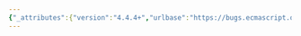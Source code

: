 ```yaml
---
{"_attributes":{"version":"4.4.4+","urlbase":"https://bugs.ecmascript.org/","maintainer":"dherman@mozilla.com"},"bug":{"bug_id":1517,"creation_ts":"2013-05-17 21:57:00 -0700","short_desc":"15.16.4.3: upright \"e\"","delta_ts":"2013-07-15 17:04:28 -0700","product":"Draft for 6th Edition","component":"editorial issue","version":"Rev 15: May 14, 2013 Draft","rep_platform":"All","op_sys":"All","bug_status":"RESOLVED","resolution":"FIXED","priority":"Normal","bug_severity":"minor","everconfirmed":true,"reporter":{"uid":"jmdyck","name":"Michael Dyck"},"assigned_to":{"uid":"allen","name":"Allen Wirfs-Brock"},"long_desc":[{"commentid":4067,"comment_count":0,"who":{"uid":"jmdyck","name":"Michael Dyck"},"bug_when":"2013-05-17 21:57:53 -0700","thetext":"In 15.16.4.3 \"Set.prototype.clear ()\",\nstep 6 says:\n    Repeat for each e that is an element of entries,\nwhere the word \"e\" is in an upright font.\n\nChange it to an italic font."},{"commentid":4199,"comment_count":1,"who":{"uid":"allen","name":"Allen Wirfs-Brock"},"bug_when":"2013-06-17 14:55:30 -0700","thetext":"fixed in rev 16 editor's draft"},{"commentid":4517,"comment_count":2,"who":{"uid":"allen","name":"Allen Wirfs-Brock"},"bug_when":"2013-07-15 17:04:28 -0700","thetext":"fixed in rev16 draft.  July 15, 2013"}]}}
---
```

